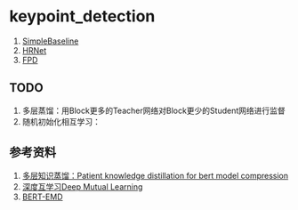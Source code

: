 # keypoint_detection

1. [SimpleBaseline](https://github.com/microsoft/human-pose-estimation.pytorch)
2. [HRNet](https://github.com/leoxiaobin/deep-high-resolution-net.pytorch)
3. [FPD](https://github.com/ilovepose/fast-human-pose-estimation.pytorch)





## TODO

1. 多层蒸馏：用Block更多的Teacher网络对Block更少的Student网络进行监督
2. 随机初始化相互学习：





## 参考资料

1. [多层知识蒸馏：Patient knowledge distillation for bert model compression](https://github.com/intersun/PKD-for-BERT-Model-Compression)
2. [深度互学习Deep Mutual Learning](https://github.com/YingZhangDUT/Deep-Mutual-Learning)
3. [BERT-EMD](https://github.com/lxk00/BERT-EMD)



